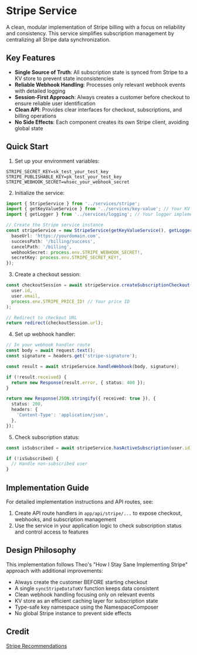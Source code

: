# Stripe Service

A clean, modular implementation of Stripe billing with a focus on reliability and consistency. This service simplifies subscription management by centralizing all Stripe data synchronization.

## Key Features

- **Single Source of Truth**: All subscription state is synced from Stripe to a KV store to prevent state inconsistencies
- **Reliable Webhook Handling**: Processes only relevant webhook events with detailed logging
- **Session-First Approach**: Always creates a customer before checkout to ensure reliable user identification
- **Clean API**: Provides clear interfaces for checkout, subscriptions, and billing operations
- **No Side Effects**: Each component creates its own Stripe client, avoiding global state

## Quick Start

1. Set up your environment variables:

```env
STRIPE_SECRET_KEY=sk_test_your_test_key
STRIPE_PUBLISHABLE_KEY=pk_test_your_test_key
STRIPE_WEBHOOK_SECRET=whsec_your_webhook_secret
```

2. Initialize the service:

```typescript
import { StripeService } from '../services/stripe';
import { getKeyValueService } from '../services/key-value'; // Your KV service implementation
import { getLogger } from '../services/logging'; // Your logger implementation

// Create the Stripe service instance
const stripeService = new StripeService(getKeyValueService(), getLogger(), {
  baseUrl: 'https://yourdomain.com',
  successPath: '/billing/success',
  cancelPath: '/billing',
  webhookSecret: process.env.STRIPE_WEBHOOK_SECRET!,
  secretKey: process.env.STRIPE_SECRET_KEY!,
});
```

3. Create a checkout session:

```typescript
const checkoutSession = await stripeService.createSubscriptionCheckout(
  user.id,
  user.email,
  process.env.STRIPE_PRICE_ID! // Your price ID
);

// Redirect to checkout URL
return redirect(checkoutSession.url);
```

4. Set up webhook handler:

```typescript
// In your webhook handler route
const body = await request.text();
const signature = headers.get('stripe-signature');

const result = await stripeService.handleWebhook(body, signature);

if (!result.received) {
  return new Response(result.error, { status: 400 });
}

return new Response(JSON.stringify({ received: true }), {
  status: 200,
  headers: {
    'Content-Type': 'application/json',
  },
});
```

5. Check subscription status:

```typescript
const isSubscribed = await stripeService.hasActiveSubscription(user.id);

if (!isSubscribed) {
  // Handle non-subscribed user
}
```

## Implementation Guide

For detailed implementation instructions and API routes, see:

1. Create API route handlers in `app/api/stripe/...` to expose checkout, webhooks, and subscription management
2. Use the service in your application logic to check subscription status and control access to features

## Design Philosophy

This implementation follows Theo's "How I Stay Sane Implementing Stripe" approach with additional improvements:

- Always create the customer BEFORE starting checkout
- A single `syncStripeDataToKV` function keeps data consistent
- Clean webhook handling focusing only on relevant events
- KV store as an efficient caching layer for subscription state
- Type-safe key namespace using the NamespaceComposer
- No global Stripe instance to prevent side effects

## Credit

[Stripe Recommendations](https://github.com/t3dotgg/stripe-recommendations/blob/main/README.md)
